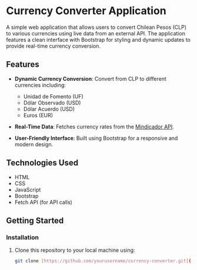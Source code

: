 # Currency Converter Application

A simple web application that allows users to convert Chilean Pesos (CLP) to various currencies using live data from an external API. The application features a clean interface with Bootstrap for styling and dynamic updates to provide real-time currency conversion.

## Features

- **Dynamic Currency Conversion**: Convert from CLP to different currencies including:
  - Unidad de Fomento (UF)
  - Dólar Observado (USD)
  - Dólar Acuerdo (USD)
  - Euros (EUR)
  
- **Real-Time Data**: Fetches currency rates from the [Mindicador API](https://mindicador.cl/api).

- **User-Friendly Interface**: Built using Bootstrap for a responsive and modern design.

## Technologies Used

- HTML
- CSS
- JavaScript
- Bootstrap
- Fetch API (for API calls)

## Getting Started

### Installation

1. Clone this repository to your local machine using:

   ```bash
   git clone [https://github.com/yourusername/currency-converter.git](https://github.com/tamarazapata/miindicador-js-api/)
